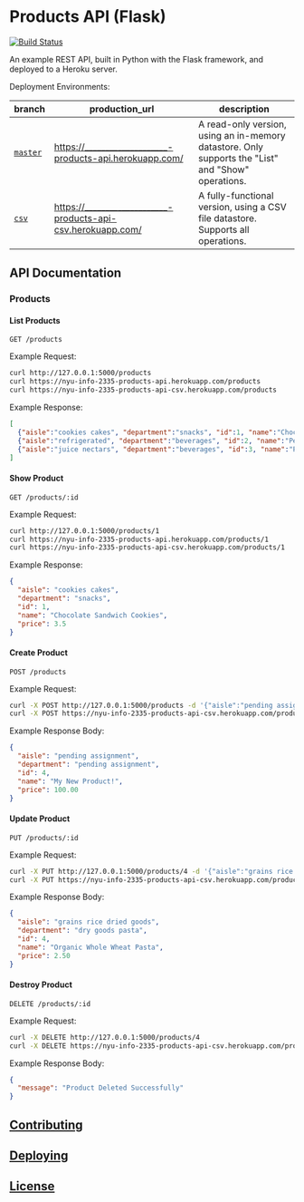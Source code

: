 # Products API (Flask)

[![Build Status](https://travis-ci.com/prof-rossetti/products-api-flask.svg?branch=master)](https://travis-ci.com/prof-rossetti/products-api-flask)

An example REST API, built in Python with the Flask framework, and deployed to a Heroku server.

Deployment Environments:

branch | production_url | description
--- | --- | ---
[`master`](https://github.com/prof-rossetti/products-api-flask) | https://____________________-products-api.herokuapp.com/ | A read-only version, using an in-memory datastore. Only supports the "List" and "Show" operations.
[`csv`](https://github.com/prof-rossetti/products-api-flask/tree/csv) | https://____________________-products-api-csv.herokuapp.com/ | A fully-functional version, using a CSV file datastore. Supports all operations.


## API Documentation

### Products

#### List Products

    GET /products

Example Request:

```sh
curl http://127.0.0.1:5000/products
curl https://nyu-info-2335-products-api.herokuapp.com/products
curl https://nyu-info-2335-products-api-csv.herokuapp.com/products
```

Example Response:

```json
[
  {"aisle":"cookies cakes", "department":"snacks", "id":1, "name":"Chocolate Sandwich Cookies", "price":3.5},
  {"aisle":"refrigerated", "department":"beverages", "id":2, "name":"Peach Mango Juice", "price":1.99},
  {"aisle":"juice nectars", "department":"beverages", "id":3, "name":"Pomegranate Cranberry & Aloe Vera Enrich Drink", "price":4.25}
]
```

#### Show Product

    GET /products/:id

Example Request:

```sh
curl http://127.0.0.1:5000/products/1
curl https://nyu-info-2335-products-api.herokuapp.com/products/1
curl https://nyu-info-2335-products-api-csv.herokuapp.com/products/1
```

Example Response:

```json
{
  "aisle": "cookies cakes",
  "department": "snacks",
  "id": 1,
  "name": "Chocolate Sandwich Cookies",
  "price": 3.5
}
```

#### Create Product

    POST /products

Example Request:

```sh
curl -X POST http://127.0.0.1:5000/products -d '{"aisle":"pending assignment", "department": "pending assignment", "name": "My New Product!", "price": "100.00"}'
curl -X POST https://nyu-info-2335-products-api-csv.herokuapp.com/products -d '{"aisle":"pending assignment", "department": "pending assignment", "name": "My New Product!", "price": "100.00"}'
```

Example Response Body:

```json
{
  "aisle": "pending assignment",
  "department": "pending assignment",
  "id": 4,
  "name": "My New Product!",
  "price": 100.00
}
```

#### Update Product

    PUT /products/:id

Example Request:

```sh
curl -X PUT http://127.0.0.1:5000/products/4 -d '{"aisle":"grains rice dried goods", "department": "dry goods pasta", "name": "Organic Whole Wheat Pasta", "price": "2.50"}'
curl -X PUT https://nyu-info-2335-products-api-csv.herokuapp.com/products/4 -d '{"aisle":"grains rice dried goods", "department": "dry goods pasta", "name": "Organic Whole Wheat Pasta", "price": "2.50"}'
```

Example Response Body:

```json
{
  "aisle": "grains rice dried goods",
  "department": "dry goods pasta",
  "id": 4,
  "name": "Organic Whole Wheat Pasta",
  "price": 2.50
}
```

#### Destroy Product

    DELETE /products/:id

Example Request:

```sh
curl -X DELETE http://127.0.0.1:5000/products/4
curl -X DELETE https://nyu-info-2335-products-api-csv.herokuapp.com/products/4
```

Example Response Body:

```json
{
  "message": "Product Deleted Successfully"
}
```






























## [Contributing](/CONTRIBUTING.md)

## [Deploying](/DEPLOYING.md)

## [License](/LICENSE.md)
